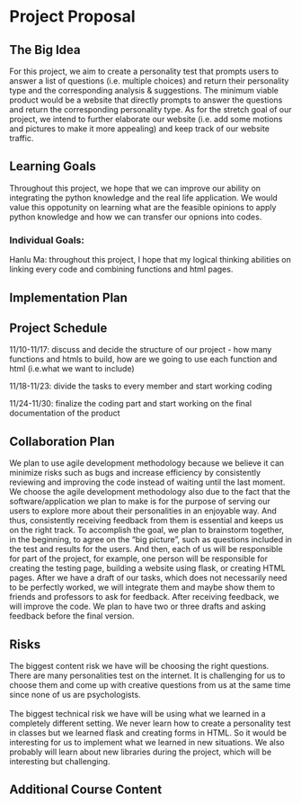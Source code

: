 # Project Proposal
## The Big Idea
For this project, we aim to create a personality test that prompts users to answer a list of questions (i.e. multiple choices) and return their personality type and the corresponding analysis & suggestions. The minimum viable product would be a website that directly prompts to answer the questions and return the corresponding personality type. As for the stretch goal of our project, we intend to further elaborate our website (i.e. add some motions and pictures to make it more appealing) and keep track of our website traffic.
## Learning Goals
Throughout this project, we hope that we can improve our ability on integrating the python knowledge and the real life application. We would value this oppotunity on learning what are the feasible opinions to apply python knowledge and how we can transfer our opnions into codes.
### Individual Goals:
Hanlu Ma: throughout this project, I hope that my logical thinking abilities on linking every code and combining functions and html pages. 
## Implementation Plan
## Project Schedule
11/10-11/17: discuss and decide the structure of our project - how many functions and htmls to build, how are we going to use each function and html (i.e.what we want to include)

11/18-11/23: divide the tasks to every member and start working coding

11/24-11/30: finalize the coding part and start working on the final documentation of the product
## Collaboration Plan
We plan to use agile development methodology because we believe it can minimize risks such as bugs and increase efficiency by consistently reviewing and improving the code instead of waiting until the last moment. We choose the agile development methodology also due to the fact that the software/application we plan to make is for the purpose of serving our users to explore more about their personalities in an enjoyable way. And thus, consistently receiving feedback from them is essential and keeps us on the right track. To accomplish the goal, we plan to brainstorm together, in the beginning, to agree on the “big picture”, such as questions included in the test and results for the users. And then, each of us will be responsible for part of the project, for example, one person will be responsible for creating the testing page, building a website using flask, or creating HTML pages. After we have a draft of our tasks, which does not necessarily need to be perfectly worked, we will integrate them and maybe show them to friends and professors to ask for feedback. After receiving feedback, we will improve the code. We plan to have two or three drafts and asking feedback before the final version.     
## Risks
The biggest content risk we have will be choosing the right questions. There are many personalities test on the internet. It is challenging for us to choose them and come up with creative questions from us at the same time since none of us are psychologists. <br>
<br>
The biggest technical risk we have will be using what we learned in a completely different setting. We never learn how to create a personality test in classes but we learned flask and creating forms in HTML. So it would be interesting for us to implement what we learned in new situations. We also probably will learn about new libraries during the project, which will be interesting but challenging.   

## Additional Course Content
